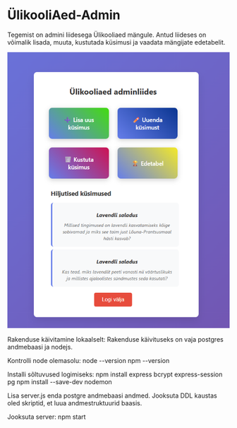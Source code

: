 ﻿# ÜlikooliAed-Admin
Tegemist on admini liidesega Ülikooliaed mängule. 
Antud liideses on võimalik lisada, muuta, kustutada küsimusi ja vaadata mängijate edetabelit.

![img.png](img.png)


Rakenduse käivitamine lokaalselt:
Rakenduse käivituseks on vaja postgres andmebaasi ja nodejs.

Kontrolli node olemasolu:
node --version
npm --version

Installi sõltuvused logimiseks:
npm install express bcrypt express-session pg
npm install --save-dev nodemon

Lisa server.js enda postgre andmebaasi andmed.
Jooksuta DDL kaustas oled skriptid, et luua andmestruktuurid baasis.

Jooksuta server: npm start
